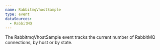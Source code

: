 ```yaml
---
name: RabbitmqVhostSample
type: event
dataSources:
  - RabbitMQ
---
```


The RabbitmqVhostSample event tracks the current number of RabbitMQ connections, by host or by state.